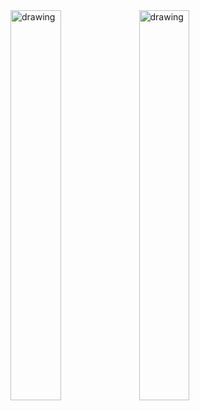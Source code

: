 <img src="https://github-readme-stats.vercel.app/api?username=Omid-Zahed&hide=contribs" alt="drawing" width="40%"/> 
<img src="https://wakatime.com/share/@omid/9bb637bd-4e77-4f1e-adb1-557bf60da0e5.png" alt="drawing" width="40%"/>

